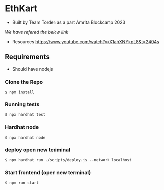 # EthKart

- Built by Team Torden as a part Amrita Blockcamp 2023 

*We have refered the below link* 
- Resources https://www.youtube.com/watch?v=X1ahXNYkpL8&t=2404s


## Requirements
- Should have nodejs

###  Clone the Repo

`$ npm install`

###  Running  tests
`$ npx hardhat test`

### Hardhat node
`$ npx hardhat node`

### deploy open new teriminal
`$ npx hardhat run ./scripts/deploy.js --network localhost`

### Start frontend (open new terminal)
`$ npm run start`
